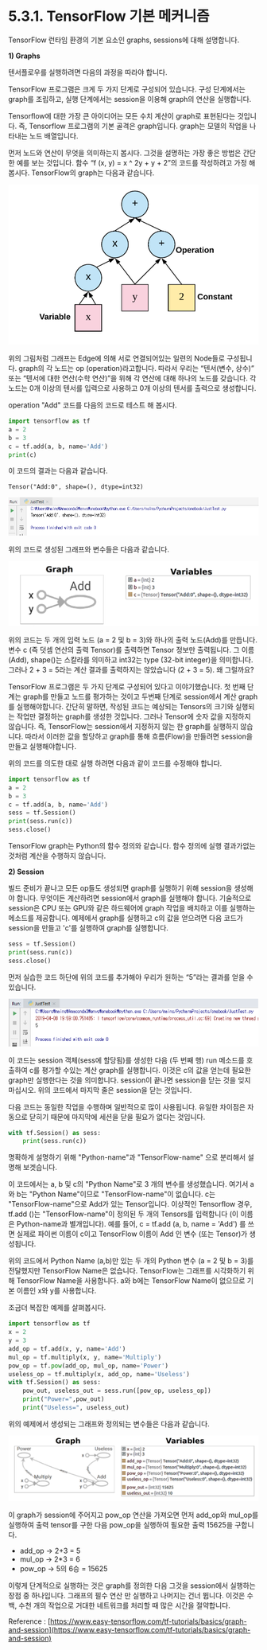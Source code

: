 # 5.3.1. TensorFlow 기본 메커니즘

TensorFlow 런타임 환경의 기본 요소인 graphs, sessions에 대해 설명합니다.

**1) Graphs**

텐서플로우를 실행하려면 다음의 과정을 따라야 합니다.

TensorFlow 프로그램은 크게 두 가지 단계로 구성되어 있습니다. 구성 단계에서는 graph를 조립하고, 실행 단계에서는 session을 이용해 graph의 연산을 실행합니다.

Tensorflow에 대한 가장 큰 아이디어는 모든 수치 계산이 graph로 표현된다는 것입니다. 즉, Tensorflow 프로그램의 기본 골격은 graph입니다. graph는 모델의 작업을 나타내는 노드 배열입니다.

먼저 노드와 연산이 무엇을 의미하는지 봅시다. 그것을 설명하는 가장 좋은 방법은 간단한 예를 보는 것입니다. 함수 “f (x, y) = x ^ 2y + y + 2”의 코드를 작성하려고 가정 해 봅시다. TensorFlow의 graph는 다음과 같습니다.

![](../../.gitbook/assets/54101.png)

위의 그림처럼 그래프는 Edge에 의해 서로 연결되어있는 일련의 Node들로 구성됩니다. graph의 각 노드는 op (operation)라고합니다. 따라서 우리는 “텐서(변수, 상수)” 또는 “텐서에 대한 연산(수학 연산)”을 위해 각 연산에 대해 하나의 노드를 갖습니다. 각 노드는 0개 이상의 텐서를 입력으로 사용하고 0개 이상의 텐서를 출력으로 생성합니다.

operation "Add" 코드를 다음의 코드로 테스트 해 봅시다.

```python
import tensorflow as tf
a = 2
b = 3
c = tf.add(a, b, name='Add')
print(c)
```

이 코드의 결과는 다음과 같습니다.

```
Tensor("Add:0", shape=(), dtype=int32)
```

![](../../.gitbook/assets/54104.png)

위의 코드로 생성된 그래프와 변수들은 다음과 같습니다.

![](../../.gitbook/assets/54102.png)

위의 코드는 두 개의 입력 노드 (a = 2 및 b = 3)와 하나의 출력 노드(Add)를 만듭니다. 변수 c (즉 덧셈 연산의 출력 Tensor)를 출력하면 Tensor 정보만 출력됩니다. 그 이름 (Add), shape()는 스칼라를 의미하고 int32는 type (32-bit integer)을 의미합니다. 그러나 2 + 3 = 5라는 계산 결과를 출력하지는 않았습니다 (2 + 3 = 5). 왜 그럴까요?

TensorFlow 프로그램은 두 가지 단계로 구성되어 있다고 이야기했습니다. 첫 번째 단계는 graph를 만들고 노드를 평가하는 것이고 두번째 단계로 session에서 계산 graph를 실행해야합니다. 간단히 말하면, 작성된 코드는 예상되는 Tensors의 크기와 실행되는 작업만 결정하는 graph를 생성한 것입니다. 그러나 Tensor에 숫자 값을 지정하지 않습니다. 즉, TensorFlow는 session에서 지정하지 않는 한 graph를 실행하지 않습니다. 따라서 이러한 값을 할당하고 graph를 통해 흐름(Flow)을 만들려면 session을 만들고 실행해야합니다.

위의 코드를 의도한 대로 실행 하려면 다음과 같이 코드를 수정해야 합니다.

```python
import tensorflow as tf
a = 2
b = 3
c = tf.add(a, b, name='Add')
sess = tf.Session()
print(sess.run(c))
sess.close()
```

TensorFlow graph는 Python의 함수 정의와 같습니다. 함수 정의에 실행 결과가없는 것처럼 계산을 수행하지 않습니다.

**2) Session**

빌드 준비가 끝나고 모든 op들도 생성되면 graph를 실행하기 위해 session을 생성해야 합니다. 무엇이든 계산하려면 session에서 graph를 실행해야 합니다. 기술적으로 session은 CPU 또는 GPU와 같은 하드웨어에 graph 작업을 배치하고 이를 실행하는 메소드를 제공합니다. 예제에서 graph를 실행하고 c의 값을 얻으려면 다음 코드가 session을 만들고 'c'를 실행하여 graph를 실행합니다.

```python
sess = tf.Session()
print(sess.run(c))
sess.close()
```

먼저 실습한 코드 하단에 위의 코드를 추가해야 우리가 원하는 “5”라는 결과를 얻을 수 있습니다.

![](../../.gitbook/assets/54105.png)

이 코드는 session 객체(sess에 할당됨)를 생성한 다음 (두 번째 행) run 메소드를 호출하여 c를 평가할 수있는 계산 graph를 실행합니다. 이것은 c의 값을 얻는데 필요한 graph만 실행한다는 것을 의미합니다. session이 끝나면 session을 닫는 것을 잊지 마십시오. 위의 코드에서 마지막 줄은 session을 닫는 것입니다.

다음 코드는 동일한 작업을 수행하며 일반적으로 많이 사용됩니다. 유일한 차이점은 자동으로 닫히기 때문에 마지막에 세션을 닫을 필요가 없다는 것입니다.

```python
with tf.Session() as sess:
    print(sess.run(c))
```

명확하게 설명하기 위해 "Python-name"과 "TensorFlow-name" 으로 분리해서 설명해 보겟습니다.

이 코드에서는 a, b 및 c의 "Python Name"로 3 개의 변수를 생성했습니다. 여기서 a와 b는 "Python Name"이므로 "TensorFlow-name"이 없습니다. c는 "TensorFlow-name"으로 Add가 있는 Tensor입니다. 이상적인 Tensorflow 경우, tf.add ()는 "TensorFlow-name"이 정의된 두 개의 Tensors를 입력합니다 (이 이름은 Python-name과 별개입니다). 예를 들어, c = tf.add (a, b, name = 'Add') 를 쓰면 실제로 파이썬 이름이 c이고 TensorFlow 이름이 Add 인 변수 (또는 Tensor)가 생성됩니다.

위의 코드에서 Python Name (a,b)만 있는 두 개의 Python 변수 (a = 2 및 b = 3)를 전달했지만 TensorFlow Name은 없습니다. TensorFlow는 그래프를 시각화하기 위해 TensorFlow Name을 사용합니다. a와 b에는 TensorFlow Name이 없으므로 기본 이름인 x와 y를 사용합니다.

조금더 복잡한 예제를 살펴봅시다.

```python
import tensorflow as tf
x = 2
y = 3
add_op = tf.add(x, y, name='Add')
mul_op = tf.multiply(x, y, name='Multiply')
pow_op = tf.pow(add_op, mul_op, name='Power')
useless_op = tf.multiply(x, add_op, name='Useless')
with tf.Session() as sess:
    pow_out, useless_out = sess.run([pow_op, useless_op])
    print("Power=",pow_out)
    print("Useless=", useless_out)
```

위의 예제에서 생성되는 그래프와 정의되는 변수들은 다음과 같습니다.

![](../../.gitbook/assets/54103.png)

이 graph가 session에 주어지고 pow\_op 연산을 가져오면 먼저 add\_op와 mul\_op를 실행하여 출력 tensor를 구한 다음 pow\_op을 실행하여 필요한 출력 15625을 구합니다.

* add\_op → 2+3 = 5
* mul\_op → 2\*3 = 6
* pow\_op → 5의 6승 = 15625

이렇게 단계적으로 실행하는 것은 graph를 정의한 다음 그것을 session에서 실행하는 장점 중 하나입니다. 그래프의 필수 연산 만 실행하고 나머지는 건너 뜁니다. 이것은 수백, 수천 개의 작업으로 거대한 네트워크를 처리할 때 많은 시간을 절약합니다.

Reference : [https://www.easy-tensorflow.com/tf-tutorials/basics/graph-and-session](https://www.easy-tensorflow.com/tf-tutorials/basics/graph-and-session)
